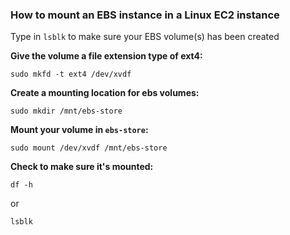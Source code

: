 ### How to mount an EBS instance in a Linux EC2 instance

Type in `lsblk` to make sure your EBS volume(s) has been created 


**Give the volume a file extension type of ext4:**

`sudo mkfd -t ext4 /dev/xvdf`

**Create a mounting location for ebs volumes:**

`sudo mkdir /mnt/ebs-store`

**Mount your volume in `ebs-store`:**

`sudo mount /dev/xvdf /mnt/ebs-store`

**Check to make sure it's mounted:**

`df -h`

or

`lsblk`
